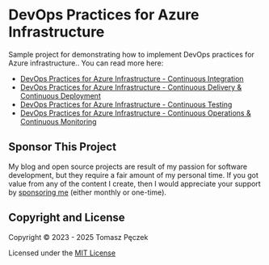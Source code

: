 # DevOps Practices for Azure Infrastructure

Sample project for demonstrating how to implement DevOps practices for Azure infrastructure.. You can read more here:

- [DevOps Practices for Azure Infrastructure  - Continuous Integration](https://www.tpeczek.com/2023/06/devops-practices-for-azure.html)
- [DevOps Practices for Azure Infrastructure - Continuous Delivery & Continuous Deployment](https://www.tpeczek.com/2023/06/devops-practices-for-azure_27.html)
- [DevOps Practices for Azure Infrastructure - Continuous Testing](https://www.tpeczek.com/2023/07/devops-practices-for-azure.html)
- [DevOps Practices for Azure Infrastructure - Continuous Operations & Continuous Monitoring](https://www.tpeczek.com/2023/08/devops-practices-for-azure.html)

## Sponsor This Project

My blog and open source projects are result of my passion for software development, but they require a fair amount of my personal time. If you got value from any of the content I create, then I would appreciate your support by [sponsoring me](https://github.com/sponsors/tpeczek) (either monthly or one-time).

## Copyright and License

Copyright © 2023 - 2025 Tomasz Pęczek

Licensed under the [MIT License](https://github.com/tpeczek/demo-devops-practices-for-azure-infrastructure/blob/master/LICENSE.md)
